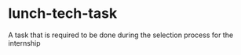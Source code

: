 # lunch-tech-task
A task that is required to be done during the selection process for the internship
